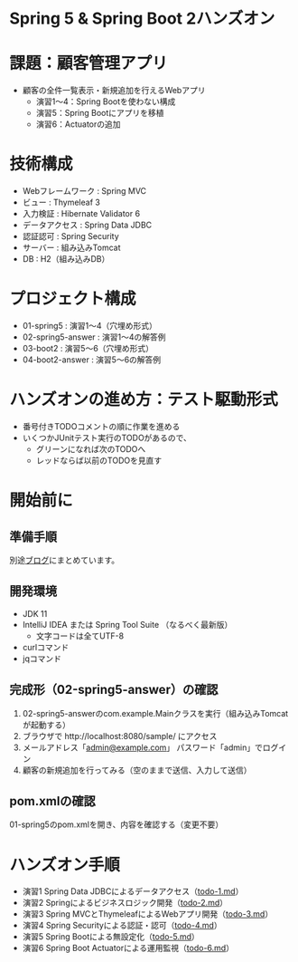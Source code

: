 Spring 5 & Spring Boot 2ハンズオン
================================

# 課題：顧客管理アプリ
- 顧客の全件一覧表示・新規追加を行えるWebアプリ
    - 演習1〜4：Spring Bootを使わない構成
    - 演習5：Spring Bootにアプリを移植
    - 演習6：Actuatorの追加

# 技術構成
- Webフレームワーク : Spring MVC
- ビュー : Thymeleaf 3
- 入力検証 : Hibernate Validator 6
- データアクセス : Spring Data JDBC
- 認証認可 : Spring Security
- サーバー : 組み込みTomcat
- DB : H2（組み込みDB）

# プロジェクト構成
- 01-spring5 : 演習1〜4（穴埋め形式）
- 02-spring5-answer : 演習1〜4の解答例
- 03-boot2 : 演習5〜6（穴埋め形式）
- 04-boot2-answer : 演習5〜6の解答例

# ハンズオンの進め方：テスト駆動形式
- 番号付きTODOコメントの順に作業を進める
- いくつかJUnitテスト実行のTODOがあるので、
    - グリーンになれば次のTODOへ
    - レッドならば以前のTODOを見直す

# 開始前に

## 準備手順
別途[ブログ](https://qiita.com/suke_masa/items/44463518fdbbc13e0087)にまとめています。

## 開発環境
- JDK 11
- IntelliJ IDEA または Spring Tool Suite （なるべく最新版）
    - 文字コードは全てUTF-8
- curlコマンド
- jqコマンド

## 完成形（02-spring5-answer）の確認
1. 02-spring5-answerのcom.example.Mainクラスを実行（組み込みTomcatが起動する）
2. ブラウザで http://localhost:8080/sample/ にアクセス
3. メールアドレス「admin@example.com」 パスワード「admin」でログイン
4. 顧客の新規追加を行ってみる（空のままで送信、入力して送信）

## pom.xmlの確認
01-spring5のpom.xmlを開き、内容を確認する（変更不要）

# ハンズオン手順
- 演習1 Spring Data JDBCによるデータアクセス（[todo-1.md](01-spring5/todo-1.md)）
- 演習2 Springによるビジネスロジック開発（[todo-2.md](01-spring5/todo-2.md)）
- 演習3 Spring MVCとThymeleafによるWebアプリ開発（[todo-3.md](01-spring5/todo-3.md)）
- 演習4 Spring Securityによる認証・認可（[todo-4.md](01-spring5/todo-4.md)）
- 演習5 Spring Bootによる無設定化（[todo-5.md](03-boot2/todo-5.md)）
- 演習6 Spring Boot Actuatorによる運用監視（[todo-6.md](03-boot2/todo-6.md)）